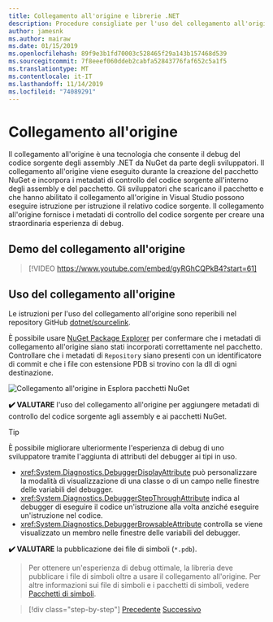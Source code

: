 ```yaml
---
title: Collegamento all'origine e librerie .NET
description: Procedure consigliate per l'uso del collegamento all'origine per migliorare il debug per le librerie .NET.
author: jamesnk
ms.author: mairaw
ms.date: 01/15/2019
ms.openlocfilehash: 89f9e3b1fd70003c528465f29a143b157468d539
ms.sourcegitcommit: 7f8eeef060ddeb2cabfa52843776faf652c5a1f5
ms.translationtype: MT
ms.contentlocale: it-IT
ms.lasthandoff: 11/14/2019
ms.locfileid: "74089291"
---
```

# <a name="source-link"></a>Collegamento all'origine

Il collegamento all'origine è una tecnologia che consente il debug del codice sorgente degli assembly .NET da NuGet da parte degli sviluppatori. Il collegamento all'origine viene eseguito durante la creazione del pacchetto NuGet e incorpora i metadati di controllo del codice sorgente all'interno degli assembly e del pacchetto. Gli sviluppatori che scaricano il pacchetto e che hanno abilitato il collegamento all'origine in Visual Studio possono eseguire istruzione per istruzione il relativo codice sorgente. Il collegamento all'origine fornisce i metadati di controllo del codice sorgente per creare una straordinaria esperienza di debug.

## <a name="source-link-demo"></a>Demo del collegamento all'origine

> [!VIDEO https://www.youtube.com/embed/gyRGhCQPkB4?start=61]

## <a name="using-source-link"></a>Uso del collegamento all'origine

Le istruzioni per l'uso del collegamento all'origine sono reperibili nel repository GitHub [dotnet/sourcelink](https://github.com/dotnet/sourcelink/blob/master/README.md).

È possibile usare [NuGet Package Explorer](https://github.com/NuGetPackageExplorer/NuGetPackageExplorer) per confermare che i metadati di collegamento all'origine siano stati incorporati correttamente nel pacchetto. Controllare che i metadati di `Repository` siano presenti con un identificatore di commit e che i file con estensione PDB si trovino con la dll di ogni destinazione.

![Collegamento all'origine in Esplora pacchetti NuGet](./media/sourcelink/nuget-package-explorer-sourcelink.png "Collegamento all'origine in Esplora pacchetti NuGet")

**✔️ VALUTARE** l'uso del collegamento all'origine per aggiungere metadati di controllo del codice sorgente agli assembly e ai pacchetti NuGet.

> [!TIP]
> È possibile migliorare ulteriormente l'esperienza di debug di uno sviluppatore tramite l'aggiunta di attributi del debugger ai tipi in uso.
>
> * <xref:System.Diagnostics.DebuggerDisplayAttribute> può personalizzare la modalità di visualizzazione di una classe o di un campo nelle finestre delle variabili del debugger.
> * <xref:System.Diagnostics.DebuggerStepThroughAttribute> indica al debugger di eseguire il codice un'istruzione alla volta anziché eseguire un'istruzione nel codice.
> * <xref:System.Diagnostics.DebuggerBrowsableAttribute> controlla se viene visualizzato un membro nelle finestre delle variabili del debugger.

**✔️ VALUTARE** la pubblicazione dei file di simboli (`*.pdb`).

> Per ottenere un'esperienza di debug ottimale, la libreria deve pubblicare i file di simboli oltre a usare il collegamento all'origine. Per altre informazioni sui file di simboli e i pacchetti di simboli, vedere [Pacchetti di simboli](./nuget.md#symbol-packages).

>[!div class="step-by-step"]
>[Precedente](dependencies.md)
>[Successivo](publish-nuget-package.md)
